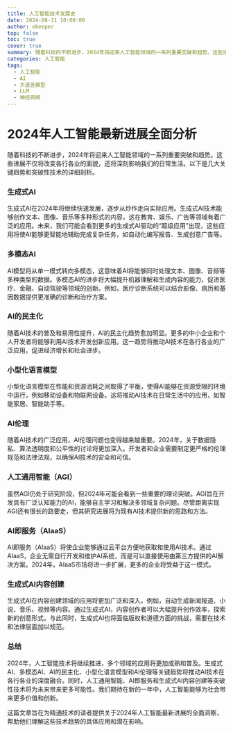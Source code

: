 ```yaml
---
title: 人工智能技术发展史
date: 2024-08-11 10:00:00
author: okeeper
top: false
toc: true
cover: true
summary: 随着科技的不断进步，2024年将迎来人工智能领域的一系列重要突破和趋势。这些进展不仅将改变各行各业的面貌，还将深刻影响我们的日常生活。以下是几大关键趋势和突破性技术的详细剖析。
categories: 人工智能
tags:
  - 人工智能
  - AI    
  - 大语言模型
  - LLM
  - 神经网络
---
```


# 2024年人工智能最新进展全面分析

随着科技的不断进步，2024年将迎来人工智能领域的一系列重要突破和趋势。这些进展不仅将改变各行各业的面貌，还将深刻影响我们的日常生活。以下是几大关键趋势和突破性技术的详细剖析。

### 生成式AI

生成式AI在2024年将继续快速发展，逐步从炒作走向实际应用。生成式AI技术能够创作文本、图像、音乐等多种形式的内容，这在教育、娱乐、广告等领域有着广泛的应用。未来，我们可能会看到更多的生成式AI驱动的“超级应用”出现，这些应用将使AI能够更智能地辅助完成复杂任务，如自动化编写报告、生成创意广告等。

### 多模态AI

AI模型将从单一模式转向多模态，这意味着AI将能够同时处理文本、图像、音频等多种类型的数据。多模态AI的进步将大幅提升机器理解和生成内容的能力，促进医疗、金融、自动驾驶等领域的创新。例如，医疗诊断系统可以结合影像、病历和基因数据提供更准确的诊断和治疗方案。

### AI的民主化

随着AI技术的普及和易用性提升，AI的民主化趋势愈加明显。更多的中小企业和个人开发者将能够利用AI技术开发创新应用。这一趋势将推动AI技术在各行各业的广泛应用，促进经济增长和社会进步。

### 小型化语言模型

小型化语言模型在性能和资源消耗之间取得了平衡，使得AI能够在资源受限的环境中运行，例如移动设备和物联网设备。这将推动AI技术在日常生活中的应用，如智能家居、智能助手等。

### AI伦理
随着AI技术的广泛应用，AI伦理问题也变得越来越重要。2024年，关于数据隐私、算法透明度和公平性的讨论将更加深入。开发者和企业需要制定更严格的伦理规范和法律法规，以确保AI技术的安全和可信。

### 人工通用智能（AGI）

虽然AGI仍处于研究阶段，但2024年可能会看到一些重要的理论突破。AGI旨在开发具有广泛认知能力的AI，能够自主学习和解决多领域复杂问题。尽管距离实现AGI还有很长的路要走，但其研究进展将为现有AI技术提供新的思路和方法。

### AI即服务（AIaaS）

AI即服务（AIaaS）将使企业能够通过云平台方便地获取和使用AI技术。通过AIaaS，企业无需自行开发和维护AI系统，而是可以直接使用由第三方提供的AI解决方案。2024年，AIaaS市场将进一步扩展，更多的企业将受益于这一模式。

### 生成式AI内容创建

生成式AI在内容创建领域的应用将更加广泛和深入。例如，自动生成新闻报道、小说、音乐、视频等内容。通过生成式AI，内容创作者可以大幅提升创作效率，探索新的创意形式。与此同时，生成式AI也将面临版权和道德方面的挑战，需要在技术和法律层面加以规范。

### 总结

2024年，人工智能技术将继续推进，多个领域的应用将更加成熟和普及。生成式AI、多模态AI、AI的民主化、小型化语言模型和AI伦理等关键趋势将推动AI技术在各行各业的深度融合。同时，人工通用智能、AI即服务和生成式AI内容创建等突破性技术将为未来带来更多可能性。我们期待在新的一年中，人工智能能够为社会带来更多价值和创新。

这篇文章旨在为精通技术的读者提供关于2024年人工智能最新进展的全面洞察，帮助他们理解这些技术趋势的具体应用和潜在影响。